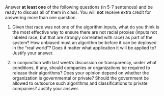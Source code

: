 Answer **at least one** of the following questions (in 5-7 sentences) and be ready to discuss all of them in class. You will **not** receive extra credit for answering more than one question. 

1. Given that race was not one of the algorithm inputs, what do you think is the most effective way to ensure there are not racial proxies (inputs not labeled race, but that are strongly correlated with race) as part of the system? How unbiased must an algorithm be before it can be deployed in the “real world”? Does it matter what application it will be applied to? Justify your answer.

2. In conjunction with last week’s discussion on transparency, under what conditions, if any, should companies or organizations be required to release their algorithms? Does your opinion depend on whether the organization is governmental or private? Should the government be allowed to outsource such algorithms and classifications to private companies? Justify your answer.